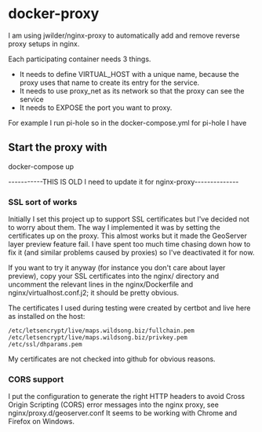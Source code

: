 # docker-proxy

I am using jwilder/nginx-proxy to automatically add and remove
reverse proxy setups in nginx.

Each participating container needs 3 things.

* It needs to define VIRTUAL_HOST with a unique name, because the proxy
uses that name to create its entry for the service.
* It needs to use proxy_net as its network so that the proxy can see the service
* It needs to EXPOSE the port you want to proxy.

For example I run pi-hole so in the docker-compose.yml for pi-hole I have


## Start the proxy with

docker-compose up



-----------THIS IS OLD I need to update it for nginx-proxy--------------

### SSL sort of works

Initially I set this project up to support SSL certificates but I've
decided not to worry about them. The way I implemented it was by
setting the certificates up on the proxy. This almost works but it
made the GeoServer layer preview feature fail. I have spent too much
time chasing down how to fix it (and similar problems caused by
proxies) so I've deactivated it for now.

If you want to try it anyway (for instance you don't care about layer
preview), copy your SSL certificates into the nginx/ directory and
uncomment the relevant lines in the nginx/Dockerfile and
nginx/virtualhost.conf.j2; it should be pretty obvious.

The certificates I used during testing were created by
certbot and live here as installed on the host:
````
/etc/letsencrypt/live/maps.wildsong.biz/fullchain.pem
/etc/letsencrypt/live/maps.wildsong.biz/privkey.pem
/etc/ssl/dhparams.pem
````
My certificates are not checked into github for obvious reasons.

### CORS support

I put the configuration to generate the right HTTP headers to avoid
Cross Origin Scripting (CORS) error messages into the nginx proxy, see
nginx/proxy.d/geoserver.conf It seems to be working with Chrome and
Firefox on Windows.

